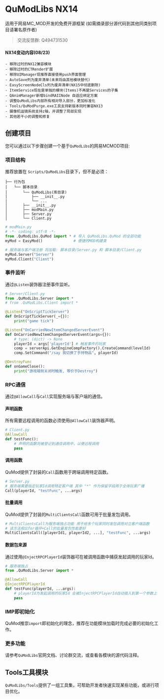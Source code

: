 # QuModLibs NX14
适用于网易MC_MOD开发的免费开源框架 (如需摘录部分源代码到其他同类别项目请署名原作者)
> 交流反馈群: Q494731530

#### NX14变动内容(08/23)
    - 移除过时的NX12兼容模块
    - 移除过时的CTRender扩展
    - 移除UIManager现推荐直接使用push界面管理
    - AutoSave列为废弃清单(未来将由其他模块替代)
    - EasyScreenNodeCls列为废弃清单(NX15中彻底删除)
    - ItemService现在是单独的模块(Items)不再是Services的子集
    - QAnimManager新增bindRAIINode 自适应绑定方案
    - 调整QuModLibs内部所有相对导入部分，更加标准化
    - Tools/QuModPurge.exe工具支持新版本同时兼容NX13
    - 摄像机运镜系统支持z轴，并调整了局部实现
    - 其他若干小的调整和修复

## 创建项目
您可以通过以下步骤创建一个基于`QuModLibs`的网易MCMOD项目:
### 项目结构
推荐放置在 `Scripts/QuModLibs`目录下，但不是必须：
```
├── 行为包
│   └── 脚本目录
│       └── QuModLibs(库目录)
|           ├── __init__.py
|           └── ...
│       ├── __init__.py
│       ├── modMain.py
│       ├── Server.py
│       └── Client.py
```
```python
# modMain.py
# -*- coding: utf-8 -*-
from .QuModLibs.QuMod import * # 导入 QuModLibs.QuMod 的全部功能
myMod = EasyMod()              # 便捷的MOD构建类

# 服务端与客户端注册 将加载: 脚本目录/Server.py 和 脚本目录/Client.py
myMod.Server("Server")
myMod.Client("Client")
```

### 事件监听
通过`@Listen`装饰器注册事件监听。
```python
# Server/Client.py
from .QuModLibs.Server import *
# from .QuModLibs.Client import *

@Listen("OnScriptTickServer")
def OnScriptTickServer(_={}):
    print("game tick")

@Listen("OnCarriedNewItemChangedServerEvent")
def OnCarriedNewItemChangedServerEvent(args={}):
    # type: (dict) -> None
    playerId = args['playerId'] # 触发事件的玩家
    comp = serverApi.GetEngineCompFactory().CreateCommand(levelId)
    comp.SetCommand("/say 我切换了手持物品", playerId)

@DestroyFunc
def onGameClose():
    print("游戏端侧关闭时触发, 等价于Destroy")
```

### RPC通信
通过`@AllowCall`与`Call`实现服务端与客户端的通信。
#### 声明函数
所有需要远程调用的函数必须使用`@AllowCall`装饰器声明。
```python
# Client.py
@AllowCall
def testFunc():
    # 声明的函数将被登记到通信调用中，以便远程调用
    pass
```

#### 调用函数
QuMod提供了封装的`Call`函数用于跨端调用特定函数。
```python
# Server.py
# 服务端需要指定玩家Id调用特定客户端 其中 "*" 作为保留字段用于全体玩家广播
Call(playerId, "testFunc", ...args)
```

#### 批量调用
QuMod提供了封装的`MultiClientsCall`函数可用于批量发包调用。
```python
# MultiClientsCall为服务端独占功能 用于给多个玩家同时发包调用对立客户端函数
# 该方法相比for循环+Call的批量发包性能更好
MultiClientsCall([playerId1, playerId2, ...], "testFunc", ...args)
```

#### 数据包来源
通过使用`@InjectRPCPlayerId`装饰器可在被调用函数中捕获发起调用的玩家Id。
```python
# 服务端独占
from .QuModLibs.Server import *

@AllowCall
@InjectRPCPlayerId
def testFunc(playerId, ...args):
    # playerId为发起调用的玩家Id 会被InjectRPCPlayerId自动插入到第一个参数上
    pass
```
### IMP即初始化
QuMod推崇`import`即初始化的理念，推荐在功能模块加载时完成必要的初始化工作。

### 更多功能
请参考`QuModLibs`官网文档、讨论群交流，或查看各模块的源代码注释。

## Tools工具模块
`QuModLibs/Tools`提供了一组工具集，可帮助开发者快速实现某些功能，或进行项目优化。